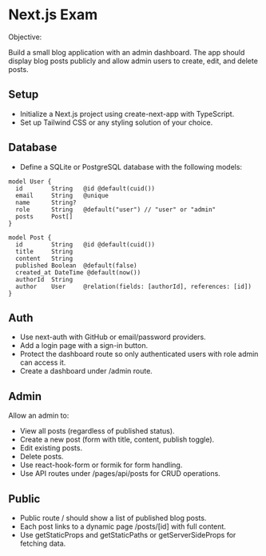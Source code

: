# Next.js Exam

Objective:

Build a small blog application with an admin dashboard. The app should display blog posts publicly and allow admin users to create, edit, and delete posts.

## Setup
- Initialize a Next.js project using create-next-app with TypeScript.
- Set up Tailwind CSS or any styling solution of your choice.

## Database
- Define a SQLite or PostgreSQL database with the following models:

```
model User {
  id        String   @id @default(cuid())
  email     String   @unique
  name      String?
  role      String   @default("user") // "user" or "admin"
  posts     Post[]
}

model Post {
  id        String   @id @default(cuid())
  title     String
  content   String
  published Boolean  @default(false)
  created_at DateTime @default(now())
  authorId  String
  author    User     @relation(fields: [authorId], references: [id])
}
```


## Auth
- Use next-auth with GitHub or email/password providers.
- Add a login page with a sign-in button.
- Protect the dashboard route so only authenticated users with role admin can access it.
- Create a dashboard under /admin route.

## Admin
Allow an admin to:
- View all posts (regardless of published status).
- Create a new post (form with title, content, publish toggle).
- Edit existing posts.
- Delete posts.
- Use react-hook-form or formik for form handling.
- Use API routes under /pages/api/posts for CRUD operations.
  
## Public
- Public route / should show a list of published blog posts.
- Each post links to a dynamic page /posts/[id] with full content.
- Use getStaticProps and getStaticPaths or getServerSideProps for fetching data.